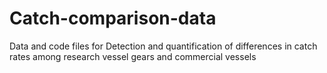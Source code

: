 # Catch-comparison-data
Data and code files for Detection and quantification of differences in catch rates among research vessel gears and commercial vessels
